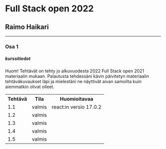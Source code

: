 # Full Stack open 2022
## Raimo Haikari

---

### Osa 1

##### kurssitiedot

Huom! Tehtävät on tehty jo alkuvuodesta 2022 Full Stack open 2021 materiaalin mukaan. Palautusta tehdessäni kävin päivitetyn materiaalin tehtäväkuvaukset läpi ja mielestäni ne näyttivät aivan samoilta kuin aiemmatkin olivat olleet.

<table>
  <tr>
    <th>Tehtävä</th>
    <th>Tila</th>
    <th>Huomioitavaa</th>
  </tr>
  <tr>
    <td>1.1</td>
    <td>valmis</td>
    <td>react:in versio 17.0.2</td>
  </tr>
  <tr>
    <td>1.2</td>
    <td>valmis</td>
    <td></td>
  </tr>
  <tr>
    <td>1.3</td>
    <td>valmis</td>
    <td></td>
  </tr>
  <tr>
    <td>1.4</td>
    <td>valmis</td>
    <td></td>
  </tr>
  <tr>
    <td>1.5</td>
    <td>valmis</td>
    <td></td>
  </tr>
</table>
